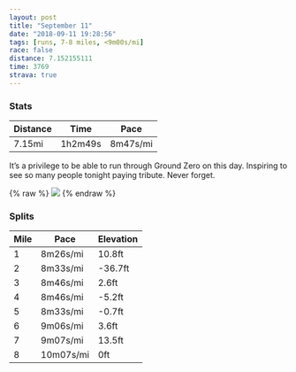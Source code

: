 ```yaml
---
layout: post
title: "September 11"
date: "2018-09-11 19:28:56"
tags: [runs, 7-8 miles, <9m00s/mi]
race: false
distance: 7.152155111
time: 3769
strava: true
---
```


### Stats

| Distance | Time | Pace |
|----------|------|------|
|7.15mi|1h2m49s|8m47s/mi|

It’s a privilege to be able to run through Ground Zero on this day. Inspiring to see so many people tonight paying tribute. Never forget.

{% raw %}
<img src='https://maps.googleapis.com/maps/api/staticmap?maptype=roadmap&path=enc:yrrwFpcqbM|u@fe@xVvJ|@kBjJdDBlCzLjGg@lEpKrGt[aFbEhQnGrH~AdKzGnGvFbOhKbNhBnVgC^MtDuBbDcONkBnBiG}JmJb@wGxTOfF{HmBJ_FmFuAeAf@_@zEk]kDfA_UsqAkN_o@_B}QeFRiAoC}EbFcHzBmHE}HtEyG&key=AIzaSyC1MId7bFpkLXNAaYhBSTb8jLyiSqzbDtM&size=800x800&markers=color:yellow|label:S|40.73277,-73.98473&markers=color:green|label:F|40.739990000000006,-74.00162'>
{% endraw %}

### Splits

| Mile | Pace | Elevation |
|------|------|-----------|
|1|8m26s/mi|10.8ft|
|2|8m33s/mi|-36.7ft|
|3|8m46s/mi|2.6ft|
|4|8m46s/mi|-5.2ft|
|5|8m33s/mi|-0.7ft|
|6|9m06s/mi|3.6ft|
|7|9m07s/mi|13.5ft|
|8|10m07s/mi|0ft|
